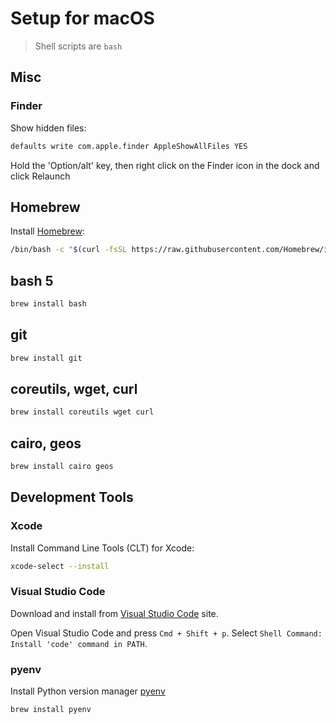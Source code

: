 # Setup for macOS

>  Shell scripts are `bash`

## Misc

### Finder

Show hidden files:

```bash
defaults write com.apple.finder AppleShowAllFiles YES
```

Hold the 'Option/alt' key, then right click on the Finder icon in the dock and click Relaunch

## Homebrew

Install [Homebrew](https://brew.sh/):

```bash
/bin/bash -c "$(curl -fsSL https://raw.githubusercontent.com/Homebrew/install/HEAD/install.sh)"
```

## bash 5

```bash
brew install bash
```

## git

```bash
brew install git
```

## coreutils, wget, curl

```bash
brew install coreutils wget curl 
```

## cairo, geos

```bash
brew install cairo geos
```

## Development Tools

### Xcode

Install Command Line Tools (CLT) for Xcode:

```bash
xcode-select --install
```

### Visual Studio Code

Download and install from [Visual Studio Code](https://code.visualstudio.com/download) site.

Open Visual Studio Code and press `Cmd + Shift + p`. Select `Shell Command: Install 'code' command in PATH`. 

### pyenv

Install Python version manager [pyenv](https://github.com/pyenv/pyenv)

```bash
brew install pyenv
```

